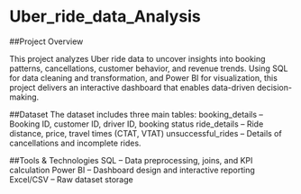 # Uber_ride_data_Analysis
##Project Overview

This project analyzes Uber ride data to uncover insights into booking patterns, cancellations, customer behavior, and revenue trends. Using SQL for data cleaning and transformation, and Power BI for visualization, this project delivers an interactive dashboard that enables data-driven decision-making.

##Dataset
The dataset includes three main tables:
booking_details – Booking ID, customer ID, driver ID, booking status
ride_details – Ride distance, price, travel times (CTAT, VTAT)
unsuccessful_rides – Details of cancellations and incomplete rides.

##Tools & Technologies
SQL – Data preprocessing, joins, and KPI calculation
Power BI – Dashboard design and interactive reporting
Excel/CSV – Raw dataset storage
